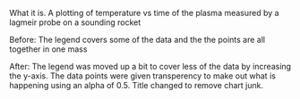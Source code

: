 What it is. A plotting of temperature vs time of the plasma measured by a lagmeir probe on a sounding rocket

Before: The legend covers some of the data and the the points are all together in one mass

After: The legend was moved up a bit to cover less of the data by increasing the y-axis. The data points were given transperency to make out what is happening using an alpha of 0.5. Title changed to remove chart junk.
